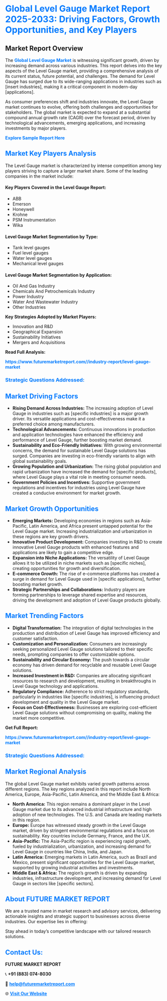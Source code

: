 <h1 style="color: #007BFF;">Global Level Gauge Market Report 2025-2033: Driving Factors, Growth Opportunities, and Key Players</h1>

<section id="overview">
<h2>Market Report Overview</h2>
<p>The <a href="https://www.futuremarketreport.com//industry-report/level-gauge-market" style="color: #007BFF; text-decoration: none;"><strong>Global Level Gauge Market</strong></a> is witnessing significant growth, driven by increasing demand across various industries. This report delves into the key aspects of the Level Gauge market, providing a comprehensive analysis of its current status, future potential, and challenges. The demand for Level Gauge has surged due to its wide-ranging applications in industries such as [insert industries], making it a critical component in modern-day [applications].</p>
<p>As consumer preferences shift and industries innovate, the Level Gauge market continues to evolve, offering both challenges and opportunities for stakeholders. The global market is expected to expand at a substantial compound annual growth rate (CAGR) over the forecast period, driven by technological advancements, emerging applications, and increasing investments by major players.</p>
</section>

<section id="overview">
<p><a href="https://www.futuremarketreport.com//request-sample/reportId=63568" style="color: #007BFF; text-decoration: none;"><strong>Explore Sample Report Here</strong></a></p>
</section>

<section id="key-players">
<h2 style="color: #007BFF;">Market Key Players Analysis</h2>
<p>The Level Gauge market is characterized by intense competition among key players striving to capture a larger market share. Some of the leading companies in the market include:</p>
<h4>Key Players Covered in the Level Gauge Report:</h4>
<ul><li>ABB</li><li>Emerson</li><li>Honeywell</li><li>Krohne</li><li>PSM Instrumentation</li><li>Wika</li></ul>
<h4>Level Gauge Market Segmentation by Type:</h4>
<ul><li>Tank level gauges</li><li>Fuel level gauges</li><li>Water level gauges</li><li>Mechanical level gauges</li></ul>

<h4>Level Gauge Market Segmentation by Application:</h4>
<ul><li>Oil And Gas Industry</li><li>Chemicals And Petrochemicals Industry</li><li>Power Industry</li><li>Water And Wastewater Industry</li><li>Other Industries</li></ul>
<p><strong>Key Strategies Adopted by Market Players:</strong></p>
<ul>
<li>Innovation and R&D</li>
<li>Geographical Expansion</li>
<li>Sustainability Initiatives</li>
<li>Mergers and Acquisitions</li>
</ul>
</section>

<section>
<p><strong>Read Full Analysis: </strong></p><a href="https://www.futuremarketreport.com//industry-report/level-gauge-market" style="color: #007BFF; text-decoration: none;"><strong>https://www.futuremarketreport.com//industry-report/level-gauge-market</strong></a>
<h3 style="color: #007BFF;">Strategic Questions Addressed:</h3>
</section>

<section id="driving-factors">
<h2 style="color: #007BFF;">Market Driving Factors</h2>
<ul>
<li><strong>Rising Demand Across Industries:</strong> The increasing adoption of Level Gauge in industries such as [specific industries] is a major growth driver. Its versatile applications and cost-effectiveness make it a preferred choice among manufacturers.</li>
<li><strong>Technological Advancements:</strong> Continuous innovations in production and application technologies have enhanced the efficiency and performance of Level Gauge, further boosting market demand.</li>
<li><strong>Sustainability and Eco-Friendly Initiatives:</strong> With growing environmental concerns, the demand for sustainable Level Gauge solutions has surged. Companies are investing in eco-friendly variants to align with global sustainability goals.</li>
<li><strong>Growing Population and Urbanization:</strong> The rising global population and rapid urbanization have increased the demand for [specific products], where Level Gauge plays a vital role in meeting consumer needs.</li>
<li><strong>Government Policies and Incentives:</strong> Supportive government regulations and incentives for industries using Level Gauge have created a conducive environment for market growth.</li>
</ul>
</section>

<section id="growth-opportunities">
<h2 style="color: #007BFF;">Market Growth Opportunities</h2>
<ul>
<li><strong>Emerging Markets:</strong> Developing economies in regions such as Asia-Pacific, Latin America, and Africa present untapped potential for the Level Gauge market. Increasing industrialization and urbanization in these regions are key growth drivers.</li>
<li><strong>Innovative Product Development:</strong> Companies investing in R&D to create innovative Level Gauge products with enhanced features and applications are likely to gain a competitive edge.</li>
<li><strong>Expansion into Niche Applications:</strong> The versatility of Level Gauge allows it to be utilized in niche markets such as [specific niches], creating opportunities for growth and diversification.</li>
<li><strong>E-commerce Growth:</strong> The rise of e-commerce platforms has created a surge in demand for Level Gauge used in [specific applications], further boosting market growth.</li>
<li><strong>Strategic Partnerships and Collaborations:</strong> Industry players are forming partnerships to leverage shared expertise and resources, driving the development and adoption of Level Gauge products globally.</li>
</ul>
</section>

<section id="trending-factors">
<h2 style="color: #007BFF;">Market Trending Factors</h2>
<ul>
<li><strong>Digital Transformation:</strong> The integration of digital technologies in the production and distribution of Level Gauge has improved efficiency and customer satisfaction.</li>
<li><strong>Customization and Personalization:</strong> Consumers are increasingly seeking personalized Level Gauge solutions tailored to their specific needs, prompting companies to offer customizable options.</li>
<li><strong>Sustainability and Circular Economy:</strong> The push towards a circular economy has driven demand for recyclable and reusable Level Gauge solutions.</li>
<li><strong>Increased Investment in R&D:</strong> Companies are allocating significant resources to research and development, resulting in breakthroughs in Level Gauge technology and applications.</li>
<li><strong>Regulatory Compliance:</strong> Adherence to strict regulatory standards, particularly in industries like [specific industries], is influencing product development and quality in the Level Gauge market.</li>
<li><strong>Focus on Cost-Effectiveness:</strong> Businesses are exploring cost-efficient Level Gauge solutions without compromising on quality, making the market more competitive.</li>
</ul>
</section>

<section>
<p><strong>Get Full Report: </strong></p><a href="https://www.futuremarketreport.com//industry-report/level-gauge-market" style="color: #007BFF; text-decoration: none;"><strong>https://www.futuremarketreport.com//industry-report/level-gauge-market</strong></a>
<h3 style="color: #007BFF;">Strategic Questions Addressed:</h3>
</section>


<section id="regional-analysis">
<h2 style="color: #007BFF;">Market Regional Analysis</h2>
<p>The global Level Gauge market exhibits varied growth patterns across different regions. The key regions analyzed in this report include North America, Europe, Asia-Pacific, Latin America, and the Middle East & Africa:</p>
<ul>
<li><strong>North America:</strong> This region remains a dominant player in the Level Gauge market due to its advanced industrial infrastructure and high adoption of new technologies. The U.S. and Canada are leading markets in this region.</li>
<li><strong>Europe:</strong> Europe has witnessed steady growth in the Level Gauge market, driven by stringent environmental regulations and a focus on sustainability. Key countries include Germany, France, and the U.K.</li>
<li><strong>Asia-Pacific:</strong> The Asia-Pacific region is experiencing rapid growth, fueled by industrialization, urbanization, and increasing demand for Level Gauge in countries like China, India, and Japan.</li>
<li><strong>Latin America:</strong> Emerging markets in Latin America, such as Brazil and Mexico, present significant opportunities for the Level Gauge market, supported by growing industrial activities and investments.</li>
<li><strong>Middle East & Africa:</strong> The region’s growth is driven by expanding industries, infrastructure development, and increasing demand for Level Gauge in sectors like [specific sectors].</li>
</ul>
</section>

<footer>
<h2 style="color: #007BFF;">About FUTURE MARKET REPORT</h2>
<p>We are a trusted name in market research and advisory services, delivering actionable insights and strategic support to businesses across diverse industries. Our expertise lies in offering:</p>

<p>Stay ahead in today’s competitive landscape with our tailored research solutions.</p>

<h2 style="color: #007BFF;">Contact Us:</h2>
<p><strong>FUTURE MARKET REPORT</strong></p>
<p>📞 <strong>+91 (883) 074-8030</strong></p>
<p>📧 <strong><a href="mailto:help@futuremarketreport.com" style="color: #007BFF;">help@futuremarketreport.com</a></strong></p>
<p>🌐 <strong><a href="https://www.futuremarketreport.com/" style="color: #007BFF;">Visit Our Website</a></strong></p>
</footer>